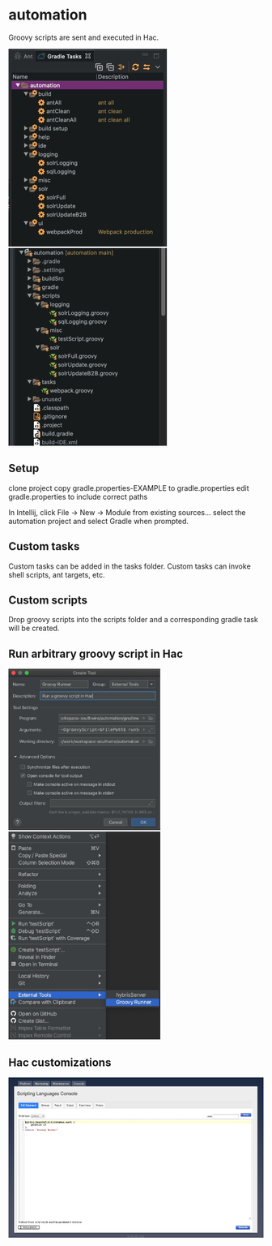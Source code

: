 # automation

Groovy scripts are sent and executed in Hac.

<p float="left">
<img src="https://github.com/joebodo/automation/raw/main/.assets/tasks.jpg?raw=true" width="313" height="390">
<img src="https://github.com/joebodo/automation/raw/main/.assets/scripts.jpg?raw=true" width="313" height="390">
</p>

## Setup
clone project
copy gradle.properties-EXAMPLE to gradle.properties
edit gradle.properties to include correct paths

In Intellij, click File -> New -> Module from existing sources...
select the automation project and select Gradle when prompted.

## Custom tasks
Custom tasks can be added in the tasks folder. Custom tasks can invoke shell scripts, ant targets, etc.

## Custom scripts
Drop groovy scripts into the scripts folder and a corresponding gradle task will be created.

## Run arbitrary groovy script in Hac
<p float="left">
<img src="https://github.com/joebodo/automation/raw/main/.assets/iTool.jpg?raw=true" width="300" height="318">
<img src="https://github.com/joebodo/automation/raw/main/.assets/iRun.jpg?raw=true" width="300" height="410">
</p>

## Hac customizations

<img src="https://github.com/joebodo/automation/raw/main/.assets/hac.jpg?raw=true" width="530" height="316">

